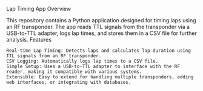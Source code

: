 Lap Timing App
Overview

This repository contains a Python application designed for timing laps using an RF transponder. The app reads TTL signals from the transponder via a USB-to-TTL adapter, logs lap times, and stores them in a CSV file for further analysis.
Features

    Real-time Lap Timing: Detects laps and calculates lap duration using TTL signals from an RF transponder.
    CSV Logging: Automatically logs lap times to a CSV file.
    Simple Setup: Uses a USB-to-TTL adapter to interface with the RF reader, making it compatible with various systems.
    Extensible: Easy to extend for handling multiple transponders, adding web interfaces, or integrating with databases.